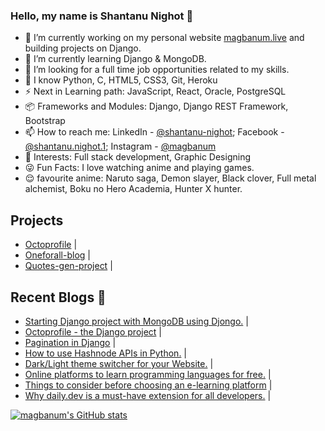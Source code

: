 ### Hello, my name is Shantanu Nighot 👋

- 🔭 I’m currently working on my personal website [magbanum.live](https://magbanum.live/) and building projects on Django.
- 🌱 I’m currently learning Django & MongoDB.
- 👯 I’m looking for a full time job opportunities related to my skills.
- 💬 I know Python, C, HTML5, CSS3, Git, Heroku
- ⚡ Next in Learning path: JavaScript, React, Oracle, PostgreSQL
- 📦 Frameworks and Modules: Django, Django REST Framework, Bootstrap
- 📫 How to reach me: LinkedIn - [@shantanu-nighot](https://www.linkedin.com/in/shantanu-nighot/); Facebook - [@shantanu.nighot.1](https://www.facebook.com/shantanu.nighot.1/); Instagram - [@magbanum](https://www.instagram.com/magbanum/)
- 👀 Interests: Full stack development, Graphic Designing
- 😜 Fun Facts: I love watching anime and playing games.
- 😌 favourite anime: Naruto saga, Demon slayer, Black clover, Full metal alchemist, Boku no Hero Academia, Hunter X hunter.

## Projects
- [Octoprofile](https://octoprofile.herokuapp.com/) |
- [Oneforall-blog](https://oneforall-blog.herokuapp.com/) |
- [Quotes-gen-project](https://quotes-gen-project.herokuapp.com) |

## Recent Blogs 📝
- [Starting Django project with MongoDB using Djongo.](https://magbanum.tech/starting-django-project-with-mongodb-using-djongo) | 
- [Octoprofile - the Django project](https://magbanum.tech/octoprofile-the-django-project) |
- [Pagination in Django](https://magbanum.tech/pagination-in-django) |
- [How to use Hashnode APIs in Python.](https://magbanum.tech/how-to-use-hashnode-apis-in-python) |
- [Dark/Light theme switcher for your Website.](https://magbanum.tech/darklight-theme-switcher-for-your-website) |
- [Online platforms to learn programming languages for free.](https://magbanum.tech/online-platforms-to-learn-programming-languages-for-free) |
- [Things to consider before choosing an e-learning platform](https://magbanum.tech/things-to-consider-before-choosing-an-e-learning-platform) |
- [Why daily.dev is a must-have extension for all developers.](https://magbanum.tech/why-dailydev-is-a-must-have-extension-for-all-developers) |   

[![magbanum's GitHub stats](https://github-readme-stats.vercel.app/api?username=magbanum)](https://github.com/magbanum/)
              
